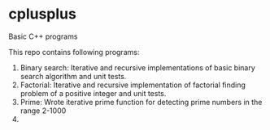 cplusplus
=========

Basic C++ programs

This repo contains following programs:

1. Binary search: Iterative and recursive implementations of basic binary search algorithm and unit tests.
2. Factorial: Iterative and recursive implementation of factorial finding problem of a positive integer and unit tests.
3. Prime: Wrote iterative prime function for detecting prime numbers in the range 2-1000
4. 
